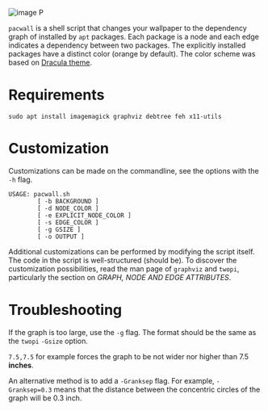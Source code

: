 ![image](screenshot.png)
P

`pacwall` is a shell script that changes your wallpaper to the
dependency graph of installed by `apt` packages. Each package is a
node and each edge indicates a dependency between two packages. The
explicitly installed packages have a distinct color (orange by default).
The color scheme was based on [Dracula theme](https://github.com/dracula/dracula-theme).

Requirements
============

``` {.sourceCode .bash}
sudo apt install imagemagick graphviz debtree feh x11-utils
```

Customization
=============

Customizations can be made on the commandline, see the options with the
`-h` flag.

``` {.sourceCode .bash}
USAGE: pacwall.sh
        [ -b BACKGROUND ]
        [ -d NODE_COLOR ]
        [ -e EXPLICIT_NODE_COLOR ]
        [ -s EDGE_COLOR ]
        [ -g GSIZE ]
        [ -o OUTPUT ]
```

Additional customizations can be performed by modifying the script
itself. The code in the script is well-structured (should be). To
discover the customization possibilities, read the man page of
`graphviz` and `twopi`, particularly the section on *GRAPH, NODE AND
EDGE ATTRIBUTES*.

Troubleshooting
===============

If the graph is too large, use the `-g` flag. The format should be the
same as the `twopi` `-Gsize` option.

`7.5,7.5` for example forces the graph to be not wider nor higher than
7.5 **inches**.

An alternative method is to add a `-Granksep` flag. For example,
`-Granksep=0.3` means that the distance between the concentric circles
of the graph will be 0.3 inch.
